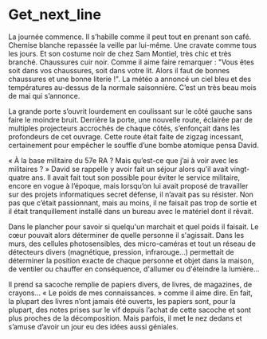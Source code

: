 # Get_next_line

La journée commence. Il s’habille comme il peut tout en prenant son café. Chemise blanche repassée la veille par lui-même. Une cravate comme tous les jours. Et son costume noir de chez Sam Montiel, très chic et très branché. Chaussures cuir noir. Comme il aime faire remarquer : "Vous êtes soit dans vos chaussures, soit dans votre lit. Alors il faut de bonnes chaussures et une bonne literie !". La météo a annoncé un ciel bleu et des températures au-dessus de la normale saisonnière. C’est un très beau mois de mai qui s’annonce.

La grande porte s’ouvrit lourdement en coulissant sur le côté gauche sans faire le moindre bruit. Derrière la porte, une nouvelle route, éclairée par de multiples projecteurs accrochés de chaque côtés, s’enfonçait dans les profondeurs de cet ouvrage. Cette route était faite de zigzag incessant, certainement pour empêcher le souffle d’une bombe atomique pensa David.

« À la base militaire du 57e RA ? Mais qu’est-ce que j’ai à voir avec les militaires ? » David se rappelle y avoir fait un séjour alors qu’il avait vingt-quatre ans. Il avait fait tout son possible pour éviter le service militaire, encore en vogue à l’époque, mais lorsqu’on lui avait proposé de travailler sur des projets informatiques secret défense, il n’avait pas su résister. Non pas que c’était passionnant, mais au moins, il ne faisait pas trop de sortie et il était tranquillement installé dans un bureau avec le matériel dont il rêvait.

Dans le plancher pour savoir si quelqu'un marchait et quel poids il faisait. Le cœur pouvait alors déterminer de quelle personne il s'agissait. Dans les murs, des cellules photosensibles, des micro-caméras et tout un réseau de détecteurs divers (magnétique, pression, infrarouge...) permettait de déterminer la position exacte de chaque personne et objet dans la maison, de ventiler ou chauffer en conséquence, d'allumer ou d'éteindre la lumière...

Il prend sa sacoche remplie de papiers divers, de livres, de magazines, de crayons... « Le poids de mes connaissances. » comme il aime dire. En fait, la plupart des livres n’ont jamais été ouverts, les papiers sont, pour la plupart, des notes prises sur le vif depuis l’achat de cette sacoche et sont plus proches de la décomposition. Mais parfois, il met le nez dedans et s’amuse d’avoir un jour eu des idées aussi géniales.
